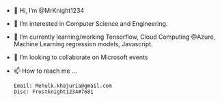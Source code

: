 - 👋 Hi, I’m @MrKnight1234
- 👀 I’m interested in Computer Science and Engineering. 
- 🌱 I’m currently learning/working Tensorflow, Cloud Computing @Azure, Machine Learning regression models, Javascript.
- 💞️ I’m looking to collaborate on Microsoft events
- 📫 How to reach me ...
      
      Email: Mehulk.khajuria@gmail.com
      Disc: Frostknight1234#7681
